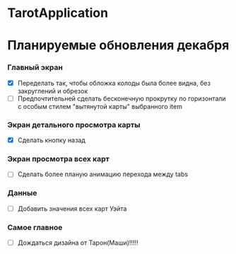 # TarotApplication
# Планируемые обновления декабря

### Главный экран

- [x] Переделать так, чтобы обложка колоды была более видна, без закруглений и обрезок
- [ ] Предпочтительней сделать бесконечную прокрутку по горизонтали с особым стилем "вытянутой карты" выбранного item

### Экран детального просмотра карты
- [x] Сделать кнопку назад

### Экран просмотра всех карт
- [ ] Сделать более планую анимацию перехода между tabs

### Данные
- [ ] Добавить значения всех карт Уэйта

### Самое главное
- [ ] Дождаться дизайна от Тарон(Маши)!!!!!
